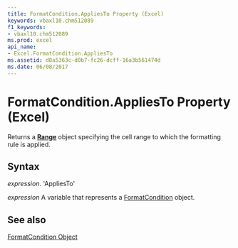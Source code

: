 ```yaml
---
title: FormatCondition.AppliesTo Property (Excel)
keywords: vbaxl10.chm512089
f1_keywords:
- vbaxl10.chm512089
ms.prod: excel
api_name:
- Excel.FormatCondition.AppliesTo
ms.assetid: d8a5363c-d0b7-fc26-dcff-16a3b561474d
ms.date: 06/08/2017
---
```



# FormatCondition.AppliesTo Property (Excel)

Returns a  **[Range](Excel.Range(objec).md)** object specifying the cell range to which the formatting rule is applied.


## Syntax

 _expression_. 'AppliesTo'

 _expression_ A variable that represents a [FormatCondition](./Excel.FormatCondition.md) object.


## See also


[FormatCondition Object](Excel.FormatCondition.md)

